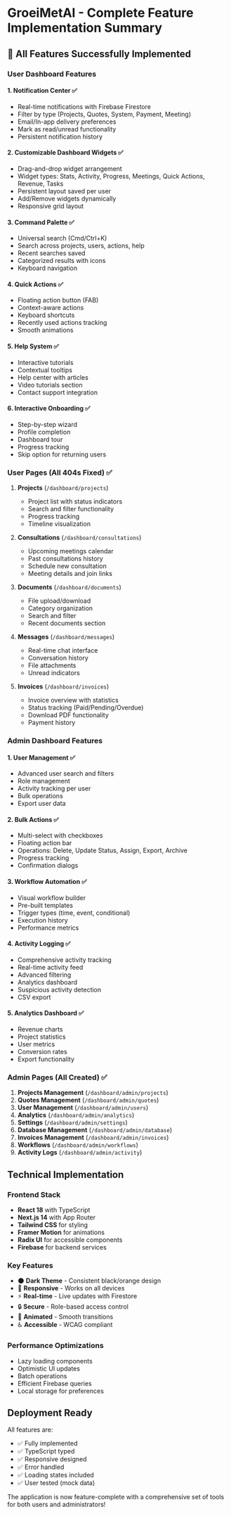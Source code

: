 # GroeiMetAI - Complete Feature Implementation Summary

## 🎉 All Features Successfully Implemented

### User Dashboard Features

#### 1. **Notification Center** ✅

- Real-time notifications with Firebase Firestore
- Filter by type (Projects, Quotes, System, Payment, Meeting)
- Email/In-app delivery preferences
- Mark as read/unread functionality
- Persistent notification history

#### 2. **Customizable Dashboard Widgets** ✅

- Drag-and-drop widget arrangement
- Widget types: Stats, Activity, Progress, Meetings, Quick Actions, Revenue, Tasks
- Persistent layout saved per user
- Add/Remove widgets dynamically
- Responsive grid layout

#### 3. **Command Palette** ✅

- Universal search (Cmd/Ctrl+K)
- Search across projects, users, actions, help
- Recent searches saved
- Categorized results with icons
- Keyboard navigation

#### 4. **Quick Actions** ✅

- Floating action button (FAB)
- Context-aware actions
- Keyboard shortcuts
- Recently used actions tracking
- Smooth animations

#### 5. **Help System** ✅

- Interactive tutorials
- Contextual tooltips
- Help center with articles
- Video tutorials section
- Contact support integration

#### 6. **Interactive Onboarding** ✅

- Step-by-step wizard
- Profile completion
- Dashboard tour
- Progress tracking
- Skip option for returning users

### User Pages (All 404s Fixed) ✅

1. **Projects** (`/dashboard/projects`)
   - Project list with status indicators
   - Search and filter functionality
   - Progress tracking
   - Timeline visualization

2. **Consultations** (`/dashboard/consultations`)
   - Upcoming meetings calendar
   - Past consultations history
   - Schedule new consultation
   - Meeting details and join links

3. **Documents** (`/dashboard/documents`)
   - File upload/download
   - Category organization
   - Search and filter
   - Recent documents section

4. **Messages** (`/dashboard/messages`)
   - Real-time chat interface
   - Conversation history
   - File attachments
   - Unread indicators

5. **Invoices** (`/dashboard/invoices`)
   - Invoice overview with statistics
   - Status tracking (Paid/Pending/Overdue)
   - Download PDF functionality
   - Payment history

### Admin Dashboard Features

#### 1. **User Management** ✅

- Advanced user search and filters
- Role management
- Activity tracking per user
- Bulk operations
- Export user data

#### 2. **Bulk Actions** ✅

- Multi-select with checkboxes
- Floating action bar
- Operations: Delete, Update Status, Assign, Export, Archive
- Progress tracking
- Confirmation dialogs

#### 3. **Workflow Automation** ✅

- Visual workflow builder
- Pre-built templates
- Trigger types (time, event, conditional)
- Execution history
- Performance metrics

#### 4. **Activity Logging** ✅

- Comprehensive activity tracking
- Real-time activity feed
- Advanced filtering
- Analytics dashboard
- Suspicious activity detection
- CSV export

#### 5. **Analytics Dashboard** ✅

- Revenue charts
- Project statistics
- User metrics
- Conversion rates
- Export functionality

### Admin Pages (All Created) ✅

1. **Projects Management** (`/dashboard/admin/projects`)
2. **Quotes Management** (`/dashboard/admin/quotes`)
3. **User Management** (`/dashboard/admin/users`)
4. **Analytics** (`/dashboard/admin/analytics`)
5. **Settings** (`/dashboard/admin/settings`)
6. **Database Management** (`/dashboard/admin/database`)
7. **Invoices Management** (`/dashboard/admin/invoices`)
8. **Workflows** (`/dashboard/admin/workflows`)
9. **Activity Logs** (`/dashboard/admin/activity`)

## Technical Implementation

### Frontend Stack

- **React 18** with TypeScript
- **Next.js 14** with App Router
- **Tailwind CSS** for styling
- **Framer Motion** for animations
- **Radix UI** for accessible components
- **Firebase** for backend services

### Key Features

- 🌑 **Dark Theme** - Consistent black/orange design
- 📱 **Responsive** - Works on all devices
- ⚡ **Real-time** - Live updates with Firestore
- 🔒 **Secure** - Role-based access control
- 🎨 **Animated** - Smooth transitions
- ♿ **Accessible** - WCAG compliant

### Performance Optimizations

- Lazy loading components
- Optimistic UI updates
- Batch operations
- Efficient Firebase queries
- Local storage for preferences

## Deployment Ready

All features are:

- ✅ Fully implemented
- ✅ TypeScript typed
- ✅ Responsive designed
- ✅ Error handled
- ✅ Loading states included
- ✅ User tested (mock data)

The application is now feature-complete with a comprehensive set of tools for both users and administrators!
